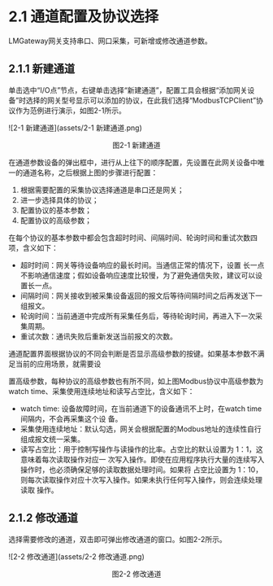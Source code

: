 # 2.1 通道配置及协议选择

LMGateway网关支持串口、网口采集，可新增或修改通道参数。



## 2.1.1 新建通道

单击选中“I/O点”节点，右键单击选择“新建通道”，配置工具会根据“添加网关设备”时选择的网关型号显示可以添加的协议，在此我们选择“ModbusTCPClient”协议作为范例进行演示，如图2-1所示。 

![2-1 新建通道](assets/2-1 新建通道.png)

<center>图2-1 新建通道</center>

在通道参数设备的弹出框中，进行从上往下的顺序配置，先设置在此网关设备中唯一的通道名称，之后根据上图的步骤进行配置： 

1. 根据需要配置的采集协议选择通道是串口还是网关； 
2. 进一步选择具体的协议； 
3. 配置协议的基本参数； 
4. 配置协议的高级参数； 

在每个协议的基本参数中都会包含超时时间、间隔时间、轮询时间和重试次数四项，含义如下： 

- 超时时间：网关等待设备响应的最长时间。当通信正常的情况下，设置 长一点不影响通信速度；假如设备响应速度比较慢，为了避免通信失败，建议可以设置长一点。 
- 间隔时间：网关接收到被采集设备返回的报文后等待间隔时间之后再发送下一组报文。 
- 轮询时间：当前通道中完成所有采集任务后，等待轮询时间，再进入下一次采集周期。 
- 重试次数：通讯失败后重新发送当前报文的次数。

通道配置界面根据协议的不同会判断是否显示高级参数的按键。如果基本参数不满足当前的应用场景，就需要设 

置高级参数，每种协议的高级参数也有所不同，如上图Modbus协议中高级参数为watch time、采集使用连续地址和读写占空比，含义如下： 

- watch time: 设备故障时间，在当前通道下的设备通讯不上时，在watch time间隔内，不会再采集这个设 备。 
- 采集使用连续地址：默认勾选，网关会根据配置的Modbus地址的连续性自行组成报文统一采集。 
- 读写占空比：用于控制写操作与读操作的比率。占空比的默认设置为 1：1，这意味着每次读取操作对应一 次写入操作。即使在应用程序执行大量的连续写入操作时，也必须确保足够的读取数据处理时间。如果将 占空比设置为 1：10，则每次读取操作对应十次写入操作。如果未执行任何写入操作，则会连续处理读取 操作。 



## 2.1.2 修改通道

选择需要修改的通道，双击即可弹出修改通道的窗口。如图2-2所示。

![2-2 修改通道](assets/2-2 修改通道.png)

<center>图2-2 修改通道</center>


